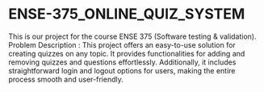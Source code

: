 # ENSE-375_ONLINE_QUIZ_SYSTEM 
This is our project for the course ENSE 375 (Software testing &amp; validation).
<br/>
Problem Description : This project offers an easy-to-use solution for creating quizzes on any topic. It provides functionalities for adding and removing quizzes and questions effortlessly. Additionally, it includes straightforward login and logout options for users, making the entire process smooth and user-friendly.
